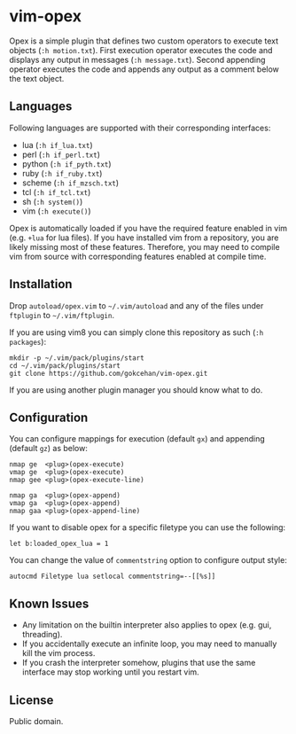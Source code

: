 # vim-opex

Opex is a simple plugin that defines two custom operators to execute text objects (`:h motion.txt`).
First execution operator executes the code and displays any output in messages (`:h message.txt`).
Second appending operator executes the code and appends any output as a comment below the text object.

## Languages

Following languages are supported with their corresponding interfaces:

- lua (`:h if_lua.txt`)
- perl (`:h if_perl.txt`)
- python (`:h if_pyth.txt`)
- ruby (`:h if_ruby.txt`)
- scheme (`:h if_mzsch.txt`)
- tcl (`:h if_tcl.txt`)
- sh (`:h system()`)
- vim (`:h execute()`)

Opex is automatically loaded if you have the required feature enabled in vim (e.g. `+lua` for lua files).
If you have installed vim from a repository, you are likely missing most of these features.
Therefore, you may need to compile vim from source with corresponding features enabled at compile time.

## Installation

Drop `autoload/opex.vim` to `~/.vim/autoload` and any of the files under `ftplugin` to `~/.vim/ftplugin`.

If you are using vim8 you can simply clone this repository as such (`:h packages`):

    mkdir -p ~/.vim/pack/plugins/start
    cd ~/.vim/pack/plugins/start
    git clone https://github.com/gokcehan/vim-opex.git

If you are using another plugin manager you should know what to do.

## Configuration

You can configure mappings for execution (default `gx`) and appending (default `gz`) as below:

    nmap ge  <plug>(opex-execute)
    vmap ge  <plug>(opex-execute)
    nmap gee <plug>(opex-execute-line)

    nmap ga  <plug>(opex-append)
    vmap ga  <plug>(opex-append)
    nmap gaa <plug>(opex-append-line)

If you want to disable opex for a specific filetype you can use the following:

    let b:loaded_opex_lua = 1

You can change the value of `commentstring` option to configure output style:

    autocmd Filetype lua setlocal commentstring=--[[%s]]

## Known Issues

- Any limitation on the builtin interpreter also applies to opex (e.g. gui, threading).
- If you accidentally execute an infinite loop, you may need to manually kill the vim process.
- If you crash the interpreter somehow, plugins that use the same interface may stop working until you restart vim.

## License

Public domain.
